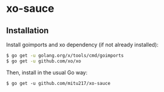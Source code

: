 # xo-sauce

## Installation

Install goimports and xo dependency (if not already installed):

```sh
$ go get -u golang.org/x/tools/cmd/goimports
$ go get -u github.com/xo/xo
```

Then, install in the usual Go way:

```
$ go get -u github.com/mitu217/xo-sauce
```
